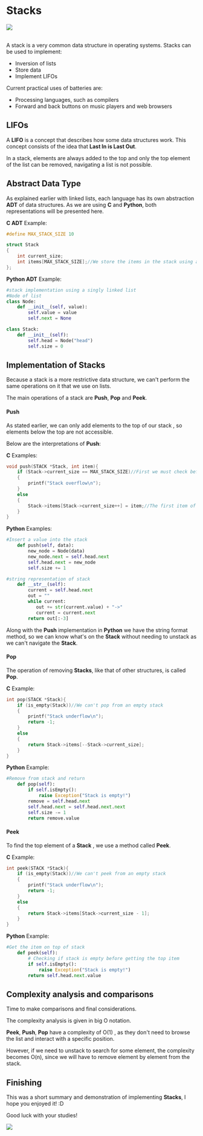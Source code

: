 # Stacks

![](https://dkrn4sk0rn31v.cloudfront.net/uploads/2020/11/o_que_e_e_como_funciona_a_estrutura_de_dados_pilha.png)

<br>A stack is a very common data structure in operating systems.
Stacks can be used to implement:
- Inversion of lists
- Store data
- Implement LIFOs

Current practical uses of batteries are:

- Processing languages, such as compilers
- Forward and back buttons on music players and web browsers

## LIFOs

A **LIFO** is a concept that describes how some data structures work. This concept 
consists of the idea that **Last In is Last Out**.

In a stack, elements are always added to the top and only the top 
element of the list can be removed, navigating a list is not possible.

## Abstract Data Type 

As explained earlier with linked lists, each language has its 
own abstraction  **ADT** of data structures. 
As we are using **C** and **Python**, both representations will be presented here.

**C ADT** Example:

```C
#define MAX_STACK_SIZE 10

struct Stack
{
    int current_size;
    int items[MAX_STACK_SIZE];//We store the items in the stack using an array, but we can also create stacks with lists
};
```

**Python ADT** Example:

```Python
#stack implementation using a singly linked list
#Node of list
class Node:
    def __init__(self, value):
        self.value = value
        self.next = None

class Stack:
    def __init__(self):
        self.head = Node("head")
        self.size = 0
```

## Implementation of Stacks

Because a stack is a more restrictive data structure, we can't 
perform the same operations on it that we use on lists.

The main operations of a stack are **Push**, **Pop** and **Peek**.

#### Push

As stated earlier, we can only add elements to the top of our stack
, so elements below the top are not accessible.

Below are the interpretations of **Push**:

**C** Examples: 
```C
void push(STACK *Stack, int item){
    if (Stack->current_size == MAX_STACK_SIZE)//First we must check before add items on stack to see if it isn't full
    {
        printf("Stack overflow\n");
    }
    else
    {
        Stack->items[Stack->current_size++] = item;//The first item of stack is stored in array
    }
}
```

**Python** Examples:
```Python
#Insert a value into the stack
    def push(self, data):
        new_node = Node(data)
        new_node.next = self.head.next
        self.head.next = new_node
        self.size += 1

#string representation of stack
    def __str__(self):
        current = self.head.next
        out = ""
        while current:
           out += str(current.value) + "->"
           current = current.next
        return out[:-3]
```

Along with the **Push** implementation in **Python** we have 
the string format method, so we can know what's on the 
**Stack** without needing to unstack as we can't navigate the **Stack**.

#### Pop

The operation of removing **Stacks**, like 
that of other structures, is called **Pop**.

**C** Example:
```C
int pop(STACK *Stack){
    if (is_empty(Stack))//We can't pop from an empty stack
    {
        printf("Stack underflow\n");
        return -1;
    }
    else
    {
        return Stack->items[--Stack->current_size];
    }
}
```

**Python** Example:
```Python
#Remove from stack and return
    def pop(self):
        if self.isEmpty():
            raise Exception("Stack is empty!")
        remove = self.head.next
        self.head.next = self.head.next.next
        self.size -= 1
        return remove.value
```

#### Peek

To find the top element of a **Stack**
, we use a method called **Peek**.

**C** Example:
```C
int peek(STACK *Stack){
    if (is_empty(Stack))//We can't peek from an empty stack
    {
        printf("Stack underflow\n");
        return -1;
    }
    else
    {
        return Stack->items[Stack->current_size - 1];
    }   
}
```

**Python** Example:
```Python
#Get the item on top of stack
    def peek(self):
        # Checking if stack is empty before getting the top item
        if self.isEmpty():
            raise Exception("Stack is empty!")
        return self.head.next.value
```

## Complexity analysis and comparisons

Time to make comparisons and final considerations.

The complexity analysis is given in big O notation.

**Peek**, **Push**, **Pop** have a complexity of O(1)
, as they don't need to browse the list and interact 
with a specific position.

However, if we need to unstack to search for some element, the 
complexity becomes O(n), since we will have to remove element 
by element from the stack.

## Finishing

This was a short summary and demonstration 
of implementing **Stacks**, I hope you enjoyed it! :D

Good luck with your studies!

![](https://media.giphy.com/media/ZBVhKIDgts1eHYdT7u/giphy.gif)